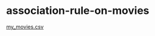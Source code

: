 # association-rule-on-movies
[my_movies.csv](https://github.com/dipak3031/association-rule-on-movies/files/10403649/my_movies.csv)

